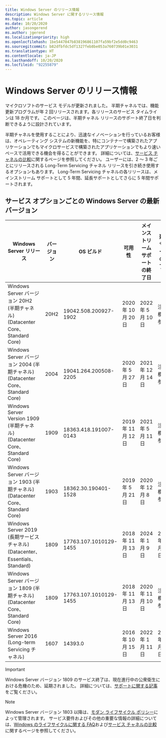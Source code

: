 ```yaml
---
title: Windows Server のリリース情報
description: Windows Server に関するリリース情報
ms.topic: article
ms.date: 10/20/2020
author: jasongerend
ms.author: jgerend
ms.localizationpriority: high
ms.openlocfilehash: 1be5447047b838196861107fa59bf2e5dd0c9463
ms.sourcegitcommit: b82dfbfdc5df1327feb8be053a760739b01e3031
ms.translationtype: HT
ms.contentlocale: ja-JP
ms.lasthandoff: 10/20/2020
ms.locfileid: "92255879"
---
```

# <a name="windows-server-release-information"></a>Windows Server のリリース情報

マイクロソフトのサービス モデルが更新されました。 半期チャネルでは、機能更新プログラムが年 2 回リリースされます。各リリースのサービス タイムラインは 18 か月です。 このページは、半期チャネル リリースのサポート終了日を判断できるように設計されています。

半期チャネルを使用することにより、迅速なイノベーションを行っているお客様は、オペレーティング システムの新機能を、特にコンテナーで構築されたアプリケーションでもマイクロサービスで構築されたアプリケーションでもより速いペースで活用できる機会を得ることができます。 詳細については、[サービス チャネルの比較](../get-started-19/servicing-channels-19.md)に関するページを参照してください。 ユーザーには、2 ～ 3 年ごとにリリースされる Long-Term Servicing チャネル リリースを引き続き使用するオプションもあります。 Long-Term Servicing チャネルの各リリースは、メインストリーム サポートとして 5 年間、延長サポートとしてさらに 5 年間サポートされます。

## <a name="windows-server-current-versions-by-servicing-option"></a>サービス オプションごとの Windows Server の最新バージョン

| Windows Server リリース | バージョン | OS ビルド | 可用性 | メインストリーム サポートの終了日|延長サポートの終了日 |
|----------------|---------|----------|----------|---------|----------|
| Windows Server バージョン 20H2 (半期チャネル) (Datacenter Core、Standard Core) | 20H2 | 19042.508.200927-1902 | 2020 年 10 月 20 日 | 2022 年 5 月 10 日 | 注意欄を参照 |
| Windows Server バージョン 2004 (半期チャネル) (Datacenter Core、Standard Core) | 2004 | 19041.264.200508-2205 | 2020 年 5 月 27 日 | 2021 年 12 月 14 日 | 注意欄を参照 |
| Windows Server Version 1909 (半期チャネル) (Datacenter Core、Standard Core) | 1909  | 18363.418.191007-0143 | 2019 年 11 月 12 日 | 2021 年 5 月 11 日 | 注意欄を参照 |
| Windows Server バージョン 1903 (半期チャネル)(Datacenter Core、Standard Core) | 1903  | 18362.30.190401-1528 | 2019 年 5 月 21 日 | 2020 年 12 月 8 日 | 注意欄を参照 |
|Windows Server 2019 (長期サービス チャネル)(Datacenter、Essentials、Standard)|1809|17763.107.1010129-1455|2018 年 11 月 13 日|2024 年 1 月 9 日|2029 年 1 月 9 日|
|Windows Server バージョン 1809 (半期チャネル)(Datacenter Core、Standard Core)|1809|17763.107.1010129-1455|2018 年 11 月 13 日|2020 年 11 月 10 日|注意欄を参照|
| Windows Server 2016 (Long-term Servicing チャネル)| 1607 | 14393.0 | 2016 年 10 月 15 日 |2022 年 1 月 11 日| 2027 年 1 月 11 日|

> [!IMPORTANT]
> Windows Server バージョン 1809 のサービス終了は、現在進行中の公衆衛生における危機のため、延期されました。 詳細については、[サポートに関する記事](https://support.microsoft.com/help/4557164)をご覧ください。

>[!NOTE]
> Windows Server バージョン 1803 以降は、[モダン ライフサイクル ポリシー](https://support.microsoft.com/help/30881)によって管理されます。 サービス要件およびその他の重要な情報の詳細については、[Windows のライフサイクルに関する FAQ](https://support.microsoft.com/help/18581/lifecycle-faq-windows-products)および[サービス チャネルの比較](../get-started-19/servicing-channels-19.md)に関するページを参照してください。